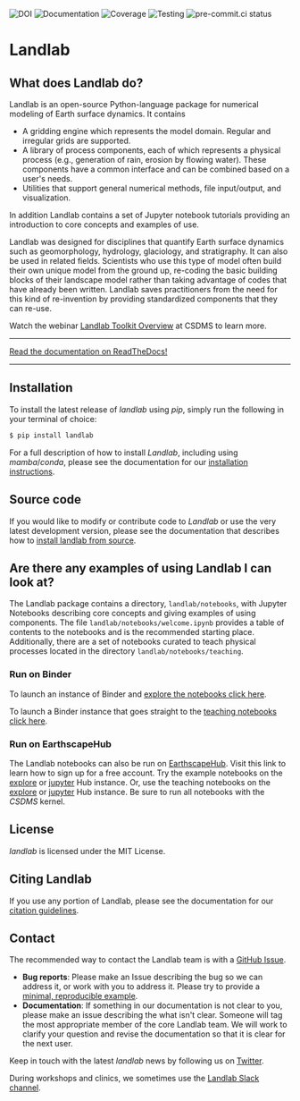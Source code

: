 ![[DOI][doi-link]][doi-badge]
![[Documentation][rtd-link]][rtd-badge]
![[Coverage][coveralls-link]][coveralls-badge]
![[Testing][test-link]][test-badge]
![[pre-commit.ci status][lint-link]][lint-badge]


[coveralls-badge]: https://coveralls.io/repos/landlab/landlab/badge.png
[coveralls-link]: https://coveralls.io/r/landlab/landlab
[doi-badge]: https://zenodo.org/badge/DOI/10.5281/zenodo.3776837.svg
[doi-link]: https://doi.org/10.5281/zenodo.3776837
[lint-badge]: https://results.pre-commit.ci/badge/github/landlab/landlab/master.svg
[lint-link]: https://results.pre-commit.ci/latest/github/landlab/landlab/master
[rtd-badge]:https://readthedocs.org/projects/landlab/badge/?version=latest
[rtd-link]: https://landlab.csdms.io
[test-badge]: https://github.com/landlab/landlab/actions/workflows/test.yml/badge.svg
[test-link]: https://github.com/landlab/landlab/actions/workflows/test.yml

# Landlab

## What does Landlab do?

<!-- start-intro -->

Landlab is an open-source Python-language package for numerical modeling of
Earth surface dynamics. It contains

- A gridding engine which represents the model domain. Regular and irregular
  grids are supported.
- A library of process components, each of which represents a physical process
  (e.g., generation of rain, erosion by flowing water). These components have
  a common interface and can be combined based on a user's needs.
- Utilities that support general numerical methods, file input/output, and
  visualization.

In addition Landlab contains a set of Jupyter notebook tutorials providing
an introduction to core concepts and examples of use.

Landlab was designed for disciplines that quantify Earth surface dynamics such
as geomorphology, hydrology, glaciology, and stratigraphy. It can also be used
in related fields. Scientists who use this type of model often build
their own unique model from the ground up, re-coding the basic building blocks
of their landscape model rather than taking advantage of codes that have
already been written. Landlab saves practitioners from the need for this kind
of re-invention by providing standardized components that they can re-use.

Watch the webinar [Landlab Toolkit Overview](https://csdms.colorado.edu/wiki/Presenters-0407)
at CSDMS to learn more.

<!-- end-intro -->

______________________________________________________________________

[Read the documentation on ReadTheDocs!](https://landlab.csdms.io/)

______________________________________________________________________

## Installation

To install the latest release of *landlab* using *pip*, simply run the following
in your terminal of choice:

```bash
$ pip install landlab
```

For a full description of how to install *Landlab*, including using *mamba*/*conda*,
please see the documentation for our [installation instructions].

## Source code

If you would like to modify or contribute code to *Landlab* or use the very latest
development version, please see the documentation that describes how to
[install landlab from source].

## Are there any examples of using Landlab I can look at?

The Landlab package contains a directory, `landlab/notebooks`, with
Jupyter Notebooks describing core concepts and giving examples of using components.
The file `landlab/notebooks/welcome.ipynb` provides a table of contents to
the notebooks and is the recommended starting place.
Additionally, there are a set of notebooks curated to teach physical processes
located in the directory `landlab/notebooks/teaching`.

### Run on Binder

To launch an instance of
Binder and [explore the notebooks click here].

To launch a Binder instance that goes straight to the [teaching notebooks click here].

### Run on EarthscapeHub

The Landlab notebooks can also be run on [EarthscapeHub].
Visit this link to learn how to sign up for a free account.
Try the example notebooks on the [explore][explore-hub-example] or
[jupyter][jupyter-hub-example] Hub instance.
Or, use the teaching notebooks on the [explore][explore-hub-teaching] or
[jupyter][jupyter-hub-teaching] Hub instance.
Be sure to run all notebooks with the *CSDMS* kernel.

[explore-hub-example]: https://explore.openearthscape.org/hub/user-redirect/git-pull?repo=https%3A%2F%2Fgithub.com%2Flandlab%2Flandlab&urlpath=lab%2Ftree%2Flandlab%2Fnotebooks%2Fwelcome.ipynb&branch=master&depth=1
[explore-hub-teaching]: https://explore.openearthscape.org/hub/user-redirect/git-pull?repo=https%3A%2F%2Fgithub.com%2Flandlab%2Flandlab&urlpath=lab%2Ftree%2Flandlab%2Fnotebooks%2Fteaching%2Fwelcome_teaching.ipynb&branch=master&depth=1
[jupyter-hub-example]: https://jupyter.openearthscape.org/hub/user-redirect/git-pull?repo=https%3A%2F%2Fgithub.com%2Flandlab%2Flandlab&urlpath=lab%2Ftree%2Flandlab%2Fnotebooks%2Fwelcome.ipynb&branch=master&depth=1
[jupyter-hub-teaching]: https://jupyter.openearthscape.org/hub/user-redirect/git-pull?repo=https%3A%2F%2Fgithub.com%2Flandlab%2Flandlab&urlpath=lab%2Ftree%2Flandlab%2Fnotebooks%2Fteaching%2Fwelcome_teaching.ipynb&branch=master&depth=1


## License

*landlab* is licensed under the MIT License.

## Citing Landlab

If you use any portion of Landlab, please see the documentation for our
[citation guidelines].

## Contact

<!-- start-contact -->

The recommended way to contact the Landlab team is with a
[GitHub Issue](https://github.com/landlab/landlab/issues).

- **Bug reports**: Please make an Issue describing the bug so we can address it, or work
  with you to address it. Please try to provide a [minimal, reproducible example](https://stackoverflow.com/help/minimal-reproducible-example).
- **Documentation**: If something in our documentation is not clear to you, please make an
  issue describing the what isn't clear. Someone will tag
  the most appropriate member of the core Landlab team. We will work to clarify
  your question and revise the documentation so that it is clear for the next user.

Keep in touch with the latest *landlab* news by following us on [Twitter](https://twitter.com/landlabtoolkit).

During workshops and clinics, we sometimes use the
[Landlab Slack channel](https://landlab.slack.com).

<!-- end-contact -->

[citation guidelines]: https://landlab.csdms.io/about/citing.html
[earthscapehub]: https://csdms.colorado.edu/wiki/JupyterHub
[explore the notebooks click here]: https://mybinder.org/v2/gh/landlab/landlab/master?filepath=notebooks/welcome.ipynb
[install landlab from source]: https://landlab.csdms.io/install/
[installation instructions]: https://landlab.csdms.io/installation.html
[teaching notebooks click here]: https://mybinder.org/v2/gh/landlab/landlab/master?filepath=notebooks/teaching/welcome_teaching.ipynb

